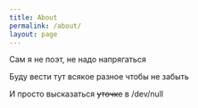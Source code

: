 ```yaml
---
title: About
permalink: /about/
layout: page
---
```


Сам я не поэт, не надо напрягаться

Буду вести тут всякое разное чтобы не забыть

И просто высказаться ~~уточке~~ в /dev/null
